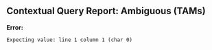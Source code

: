 ## Contextual Query Report: Ambiguous (TAMs)

**Error:**
```
Expecting value: line 1 column 1 (char 0)
```